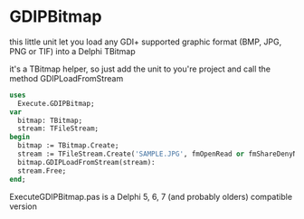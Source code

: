 # GDIPBitmap

this little unit let you load any GDI+ supported graphic format (BMP, JPG, PNG or TIF) into a Delphi TBitmap

it's a TBitmap helper, so just add the unit to you're project and call the method GDIPLoadFromStream

```Pascal
uses
  Execute.GDIPBitmap;
var
  bitmap: TBitmap;
  stream: TFileStream;
begin
  bitmap := TBitmap.Create;
  stream := TFileStream.Create('SAMPLE.JPG', fmOpenRead or fmShareDenyNone);
  bitmap.GDIPLoadFromStream(stream):
  stream.Free;
end;
```

ExecuteGDIPBitmap.pas is a Delphi 5, 6, 7 (and probably olders) compatible version
